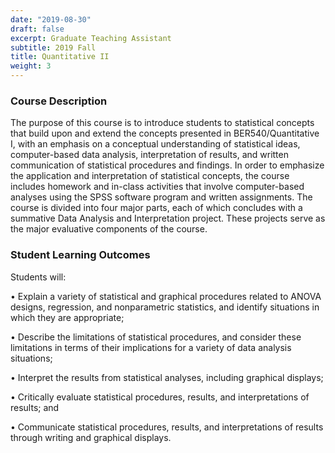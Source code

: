 ```yaml
---
date: "2019-08-30"
draft: false
excerpt: Graduate Teaching Assistant 
subtitle: 2019 Fall
title: Quantitative II
weight: 3
---
```


### Course Description

The purpose of this course is to introduce students to statistical concepts that build upon and extend the concepts presented in BER540/Quantitative I, with an emphasis on a conceptual understanding of statistical ideas, computer-based data analysis, interpretation of results, and written communication of statistical procedures and findings. In order to emphasize the application and interpretation of statistical concepts, the course includes homework and in-class activities that involve computer-based analyses using the SPSS software program and written assignments. The course is divided into four major parts, each of which concludes with a summative Data Analysis and Interpretation project. These projects serve as the major evaluative components of the course.

### Student Learning Outcomes

Students will: 

•	Explain a variety of statistical and graphical procedures related to ANOVA designs, regression, and nonparametric statistics, and identify situations in which they are appropriate;

•	Describe the limitations of statistical procedures, and consider these limitations in terms of their implications for a variety of data analysis situations; 

•	Interpret the results from statistical analyses, including graphical displays;

•	Critically evaluate statistical procedures, results, and interpretations of results; and

•	Communicate statistical procedures, results, and interpretations of results through writing and graphical displays.
